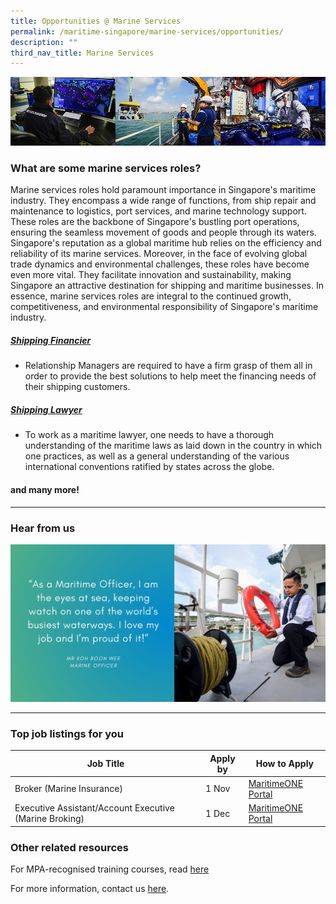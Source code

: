 ```yaml
---
title: Opportunities @ Marine Services
permalink: /maritime-singapore/marine-services/opportunities/
description: ""
third_nav_title: Marine Services
---
```

![](/images/mpa_offshore_careers.jfif)

### What are some marine services roles?

Marine services roles hold paramount importance in Singapore's maritime industry. They encompass a wide range of functions, from ship repair and maintenance to logistics, port services, and marine technology support. These roles are the backbone of Singapore's bustling port operations, ensuring the seamless movement of goods and people through its waters. Singapore's reputation as a global maritime hub relies on the efficiency and reliability of its marine services. Moreover, in the face of evolving global trade dynamics and environmental challenges, these roles have become even more vital. They facilitate innovation and sustainability, making Singapore an attractive destination for shipping and maritime businesses. In essence, marine services roles are integral to the continued growth, competitiveness, and environmental responsibility of Singapore's maritime industry.

##### [Shipping Financier](https://www.maritimeone.sg/article-detail/shipping-financier)
* Relationship Managers are required to have a firm grasp of them all in order to provide the best solutions to help meet the financing needs of their shipping customers.


##### [Shipping Lawyer](https://www.maritimeone.sg/article-detail/maritime-lawyer)
* To work as a maritime lawyer, one needs to have a thorough understanding of the maritime laws as laid down in the country in which one practices, as well as a general understanding of the various international conventions ratified by states across the globe.

#### and many more!
 
 <hr>

### Hear from us
![](/images/sample%20profiling%20quote.jpeg)

 <hr>

### Top job listings for you

| Job Title | Apply by | How to Apply |
| -------- | -------- | -------- |
| Broker (Marine Insurance) | 1 Nov | [MaritimeONE Portal](https://www.maritimeone.sg/job-detail/2Q0AP7O03X409UYNPWG9) |
| Executive Assistant/Account Executive (Marine Broking) | 1 Dec | [MaritimeONE Portal](https://www.maritimeone.sg/job-detail/BP6TFZAPY1AFM8B23QW2) |


 
### Other related resources
For MPA-recognised training courses, read [here](https://www.mpa.gov.sg/singapore-registry-of-ships/seafarer-training-and-certification/training-courses)

For more information, contact us [here](/contact-us/).